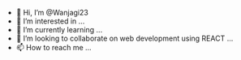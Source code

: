 - 👋 Hi, I’m @Wanjagi23
- 👀 I’m interested in ...
- 🌱 I’m currently learning ...
- 💞️ I’m looking to collaborate on web development using REACT ...
- 📫 How to reach me ...

<!---
Wanjagi23/Wanjagi23 is a ✨ special ✨ repository because its `README.md` (this file) appears on your GitHub profile.
You can click the Preview link to take a look at your changes.
--->
